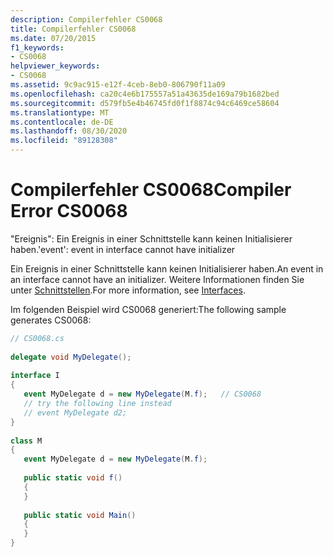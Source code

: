```yaml
---
description: Compilerfehler CS0068
title: Compilerfehler CS0068
ms.date: 07/20/2015
f1_keywords:
- CS0068
helpviewer_keywords:
- CS0068
ms.assetid: 9c9ac915-e12f-4ceb-8eb0-806790f11a09
ms.openlocfilehash: ca20c4e6b175557a51a43635de169a79b1682bed
ms.sourcegitcommit: d579fb5e4b46745fd0f1f8874c94c6469ce58604
ms.translationtype: MT
ms.contentlocale: de-DE
ms.lasthandoff: 08/30/2020
ms.locfileid: "89128308"
---
```

# <a name="compiler-error-cs0068"></a><span data-ttu-id="e6eb7-103">Compilerfehler CS0068</span><span class="sxs-lookup"><span data-stu-id="e6eb7-103">Compiler Error CS0068</span></span>
<span data-ttu-id="e6eb7-104">"Ereignis": Ein Ereignis in einer Schnittstelle kann keinen Initialisierer haben.</span><span class="sxs-lookup"><span data-stu-id="e6eb7-104">'event': event in interface cannot have initializer</span></span>  
  
 <span data-ttu-id="e6eb7-105">Ein Ereignis in einer Schnittstelle kann keinen Initialisierer haben.</span><span class="sxs-lookup"><span data-stu-id="e6eb7-105">An event in an interface cannot have an initializer.</span></span> <span data-ttu-id="e6eb7-106">Weitere Informationen finden Sie unter [Schnittstellen](../programming-guide/interfaces/index.md).</span><span class="sxs-lookup"><span data-stu-id="e6eb7-106">For more information, see [Interfaces](../programming-guide/interfaces/index.md).</span></span>  
  
 <span data-ttu-id="e6eb7-107">Im folgenden Beispiel wird CS0068 generiert:</span><span class="sxs-lookup"><span data-stu-id="e6eb7-107">The following sample generates CS0068:</span></span>  
  
```csharp  
// CS0068.cs  
  
delegate void MyDelegate();  
  
interface I  
{  
   event MyDelegate d = new MyDelegate(M.f);   // CS0068  
   // try the following line instead  
   // event MyDelegate d2;  
}  
  
class M  
{  
   event MyDelegate d = new MyDelegate(M.f);  
  
   public static void f()  
   {  
   }  
  
   public static void Main()  
   {  
   }  
}  
```
